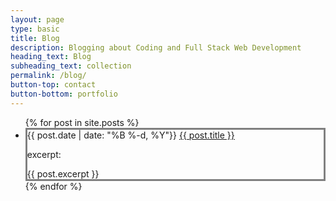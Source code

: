 ```yaml
---
layout: page
type: basic
title: Blog
description: Blogging about Coding and Full Stack Web Development
heading_text: Blog
subheading_text: collection
permalink: /blog/
button-top: contact
button-bottom: portfolio
---
```


<ul>
  {% for post in site.posts %}
    <li style="border: solid 3px grey;">
      {{ post.date | date: "%B %-d, %Y"}} <a href="{{ post.url }}">{{ post.title }}</a>
      <p>excerpt: </p>
      {{ post.excerpt }}
    </li>
  {% endfor %}
</ul>